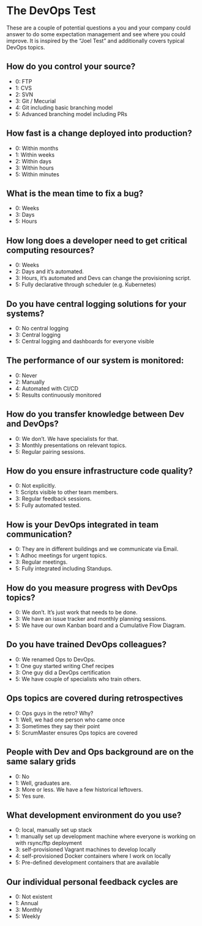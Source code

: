 # The DevOps Test
These are a couple of potential questions a you and your company could answer to do some expectation management and see where you could improve. It is inspired by the “Joel Test” and additionally covers typical DevOps topics.

## How do you control your source?
* 0: FTP
* 1: CVS
* 2: SVN
* 3: Git / Mecurial
* 4: Git including basic branching model
* 5: Advanced branching model including PRs

## How fast is a change deployed into production?
* 0: Within months
* 1: Within weeks
* 2: Within days
* 3: Within hours
* 5: Within minutes

## What is the mean time to fix a bug?
* 0: Weeks
* 3: Days
* 5: Hours

## How long does a developer need to get critical computing resources?
* 0: Weeks
* 2: Days and it’s automated.
* 3: Hours, it’s automated and Devs can change the provisioning script. 
* 5: Fully declarative through scheduler (e.g. Kubernetes)

## Do you have central logging solutions for your systems?
* 0: No central logging
* 3: Central logging 
* 5: Central logging and dashboards for everyone visible

## The performance of our system is monitored:
* 0: Never
* 2: Manually 
* 4: Automated with CI/CD
* 5: Results continuously monitored
 
## How do you transfer knowledge between Dev and DevOps?
* 0: We don’t. We have specialists for that.
* 3: Monthly presentations on relevant topics.
* 5: Regular pairing sessions.

## How do you ensure infrastructure code quality?
* 0: Not explicitly.
* 1: Scripts visible to other team members.
* 3: Regular feedback sessions.
* 5: Fully automated tested.

## How is your DevOps integrated in team communication?
* 0: They are in different buildings and we communicate via Email.
* 1: Adhoc meetings for urgent topics.
* 3: Regular meetings.
* 5: Fully integrated including Standups.

## How do you measure progress with DevOps topics?
* 0: We don’t. It’s just work that needs to be done.
* 3: We have an issue tracker and monthly planning sessions.
* 5: We have our own Kanban board and a Cumulative Flow Diagram.

## Do you have trained DevOps colleagues?
* 0: We renamed Ops to DevOps.
* 1: One guy started writing Chef recipes
* 3: One guy did a DevOps certification
* 5: We have couple of specialists who train others.

## Ops topics are covered during retrospectives 
* 0: Ops guys in the retro? Why? 
* 1: Well, we had one person who came once 
* 3: Sometimes they say their point
* 5: ScrumMaster ensures Ops topics are covered

## People with Dev and Ops background are on the same salary grids
* 0: No
* 1: Well, graduates are. 
* 3: More or less. We have a few historical leftovers. 
* 5: Yes sure.

## What development environment do you use?
* 0: local, manually set up stack
* 1: manually set up development machine where everyone is working on with rsync/ftp deployment
* 3: self-provisioned Vagrant machines to develop locally
* 4: self-provisioned Docker containers where I work on locally
* 5: Pre-defined development containers that are available

## Our individual personal feedback cycles are 
* 0: Not existent 
* 1: Annual 
* 3: Monthly 
* 5: Weekly
